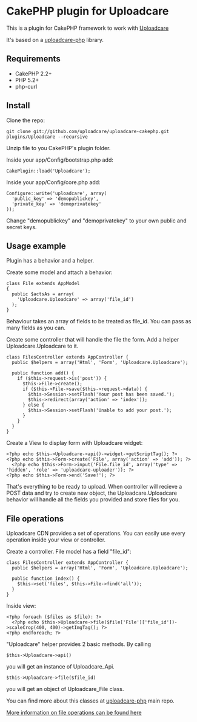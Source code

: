 # CakePHP plugin for Uploadcare

This is a plugin for CakePHP framework to work with [Uploadcare][1]

It's based on a [uploadcare-php][4] library.

## Requirements

- CakePHP 2.2+
- PHP 5.2+
- php-curl

## Install 

Clone the repo:

    git clone git://github.com/uploadcare/uploadcare-cakephp.git plugins/Uploadcare --recursive

Unzip file to you CakePHP's plugin folder.

Inside your app/Config/bootstrap.php add:

    CakePlugin::load('Uploadcare');
    
Inside your app/Config/core.php add:

    Configure::write('uploadcare', array(
      'public_key' => 'demopublickey',
      'private_key' => 'demoprivatekey'
    ));
    
Change "demopublickey" and "demoprivatekey" to your own public and secret keys.

## Usage example

Plugin has a behavior and a helper.

Create some model and attach a behavior:

    class File extends AppModel
    {
      public $actsAs = array(
        'Uploadcare.Uploadcare' => array('file_id')
      );
    }
    
Behaviour takes an array of fields to be treated as file_id. You can pass as many fields as you can.

Create some controller that will handle the file the form. Add a helper Uploadcare.Uploadcare to it.

    class FilesController extends AppController {
      public $helpers = array('Html', 'Form', 'Uploadcare.Uploadcare');
      
      public function add() {
        if ($this->request->is('post')) {
          $this->File->create();
          if ($this->File->save($this->request->data)) {
            $this->Session->setFlash('Your post has been saved.');
            $this->redirect(array('action' => 'index'));
          } else {
            $this->Session->setFlash('Unable to add your post.');
          }
        }   
      }
    }

Create a View to display form with Uploadcare widget:

    <?php echo $this->Uploadcare->api()->widget->getScriptTag(); ?>
    <?php echo $this->Form->create('File', array('action' => 'add')); ?>
      <?php echo $this->Form->input('File.file_id', array('type' => 'hidden', 'role' => 'uploadcare-uploader')); ?>
    <?php echo $this->Form->end('Save!'); ?>
    
That's everything to be ready to upload. When controller will recieve a POST data and try to create new object,
the Uploadcare.Uploadcare behavior will handle all the fields you provided and store files for you.

## File operations

Uploadcare CDN provides a set of operations. You can easily use every operation inside your view or controller.

Create a controller. File model has a field "file_id":

    class FilesController extends AppController {
      public $helpers = array('Html', 'Form', 'Uploadcare.Uploadcare');
    
      public function index() {
        $this->set('files', $this->File->find('all'));
      }
    }
    
Inside view:

    <?php foreach ($files as $file): ?>
      <?php echo $this->Uploadcare->file($file['File']['file_id'])->scaleCrop(400, 400)->getImgTag(); ?>
    <?php endforeach; ?>
    
"Uploadcare" helper provides 2 basic methods. By calling

    $this->Uploadcare->api()
    
you will get an instance of Uploadcare_Api.
  
    $this->Uploadcare->file($file_id)
    
you will get an object of Uploadcare_File class.

You can find more about this classes at [uploadcare-php][4] main repo.

[More information on file operations can be found here][2]

[1]: https://uploadcare.com/
[2]: https://uploadcare.com/documentation/reference/basic/cdn.html
[3]: https://github.com/uploadcare/uploadcare-cakephp/downloads
[4]: https://github.com/uploadcare/uploadcare-php
